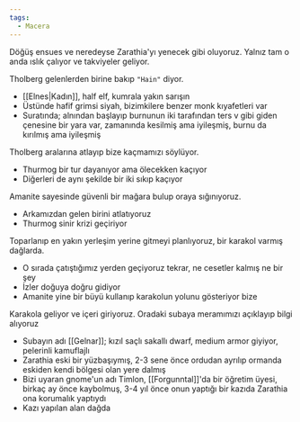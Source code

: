 ```yaml
---  
tags:  
  - Macera  
---  
```

  
Döğüş ensues ve neredeyse Zarathia'yı yenecek gibi oluyoruz. Yalnız tam o anda ıslık çalıyor ve takviyeler geliyor.  
  
Tholberg gelenlerden birine bakıp `"Hain"` diyor.  
- [[Elnes|Kadın]], half elf, kumrala yakın sarışın  
- Üstünde hafif grimsi siyah, bizimkilere benzer monk kıyafetleri var  
- Suratında; alnından başlayıp burnunun iki tarafından ters v gibi giden çenesine bir yara var, zamanında kesilmiş ama iyileşmiş, burnu da kırılmış ama iyileşmiş  
  
Tholberg aralarına atlayıp bize kaçmamızı söylüyor.  
- Thurmog bir tur dayanıyor ama ölecekken kaçıyor  
- Diğerleri de aynı şekilde bir iki sıkıp kaçıyor  
  
Amanite sayesinde güvenli bir mağara bulup oraya sığınıyoruz.  
- Arkamızdan gelen birini atlatıyoruz  
- Thurmog sinir krizi geçiriyor  
  
Toparlanıp en yakın yerleşim yerine gitmeyi planlıyoruz, bir karakol varmış dağlarda.  
- O sırada çatıştığımız yerden geçiyoruz tekrar, ne cesetler kalmış ne bir şey  
- İzler doğuya doğru gidiyor  
- Amanite yine bir büyü kullanıp karakolun yolunu gösteriyor bize  
  
Karakola geliyor ve içeri giriyoruz. Oradaki subaya meramımızı açıklayıp bilgi alıyoruz  
- Subayın adı [[Gelnar]]; kızıl saçlı sakallı dwarf, medium armor giyiyor, pelerinli kamuflajlı  
- Zarathia eski bir yüzbaşıymış, 2-3 sene önce ordudan ayrılıp ormanda eskiden kendi bölgesi olan yere dalmış  
- Bizi uyaran gnome'un adı Timlon, [[Forgunntal]]'da bir öğretim üyesi, birkaç ay önce kaybolmuş, 3-4 yıl önce onun yaptığı bir kazıda Zarathia ona korumalık yaptıydı  
- Kazı yapılan alan dağda